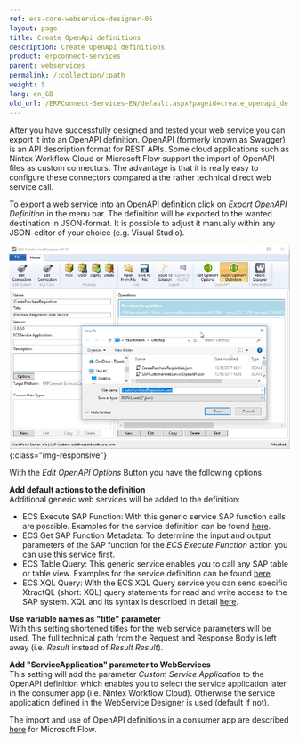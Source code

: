 ```yaml
---
ref: ecs-core-webservice-designer-05
layout: page
title: Create OpenApi definitions
description: Create OpenApi definitions
product: erpconnect-services
parent: webservices
permalink: /:collection/:path
weight: 5
lang: en_GB
old_url: /ERPConnect-Services-EN/default.aspx?pageid=create_openapi_definitions
---
```


After you have successfully designed and tested your web service you can export it into an OpenAPI definition. OpenAPI (formerly known as Swagger) is an API description format for REST APIs. Some cloud applications such as Nintex Workflow Cloud or Microsoft Flow support the import of OpenAPI files as custom connectors. The advantage is that it is really easy to configure these connectors compared a the rather technical direct web service call.  

To export a web service into an OpenAPI definition click on *Export OpenAPI Definition* in the menu bar. The definition will be exported to the wanted destination in JSON-format. It is possible to adjust it manually within any JSON-editor of your choice (e.g. Visual Studio). 

![ecscore-nwc_1](/img/content/ecscore-nwc_1.png){:class="img-responsive"}

With the *Edit OpenAPI Options* Button you have the following options:


**Add default actions to the definition**<br>
Additional generic web services will be added to the definition:

- ECS Execute SAP Function: With this generic service SAP function calls are possible. Examples for the service definition can be found [here](../../ecs/erpconnect-services-runtime/web-services/rest-without-tecs/function-module-with-rest). 
- ECS Get SAP Function Metadata: To determine the input and output parameters of the SAP function for the *ECS Execute Function* action you can use this service first. 
- ECS Table Query: This generic service enables you to call any SAP table or table view. Examples for the service definition can be found [here](../../ecs/erpconnect-services-runtime/web-services/rest-without-tecs/table-with-rest). 
- ECS XQL Query: With the ECS XQL Query service you can send specific XtractQL (short: XQL) query statements for read and write access to the SAP system. XQL and its syntax is described in detail [here](../../ecs/xtractql).

**Use variable names as "title" parameter**<br>
With this setting shortened titles for the web service parameters will be used. The full technical path from the Request and Response Body is left away (i.e. *Result* instead of *Result Result*).  

**Add "ServiceApplication" parameter to WebServices**<br>
This setting will add the parameter *Custom Service Application*  to the OpenAPI definition which enables you to select the service application later in the consumer app (i.e. Nintex Workflow Cloud). Otherwise the service application defined in the WebService Designer is used (default if not). 
 
The import and use of OpenAPI definitions in a consumer app are described [here](https://help.theobald-software.com/en/erpconnect-services/ecs-core/integration-with-office-365/integration-with-microsoft-flow/import-the-openapi-definition-to-flow) for Microsoft Flow. 